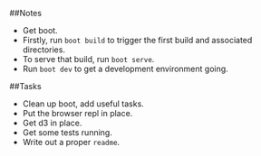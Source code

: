 ##Notes

- Get boot.
- Firstly, run `boot build` to trigger the first build and associated directories.
- To serve that build, run `boot serve`.
- Run `boot dev` to get a development environment going.

##Tasks

- Clean up boot, add useful tasks.
- Put the browser repl in place.
- Get d3 in place.
- Get some tests running.
- Write out a proper `readme`.
